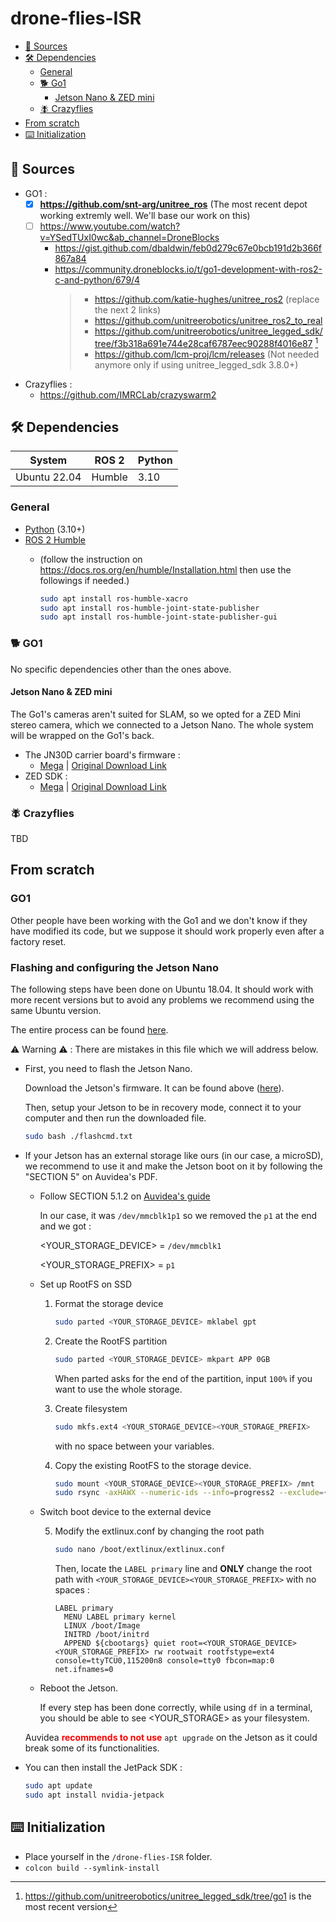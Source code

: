 # drone-flies-ISR

- [📰 Sources](#sources)
- [🛠️ Dependencies](#dependencies)
  - [General](#dependencies-general)
  - [🐕 Go1](#dependencies-go1)
    - [Jetson Nano & ZED mini](#jetson)
  - [🪰 Crazyflies](#dependencies-flies)
- [From scratch](#scratch)
- [⌨️ Initialization](#initialization)


## 📰 Sources <a id="sources"></a>

- GO1 :
  - [x] **<https://github.com/snt-arg/unitree_ros>** (The most recent depot working extremly well. We'll base our work on this)
  - [ ] <https://www.youtube.com/watch?v=YSedTUxI0wc&ab_channel=DroneBlocks>
    - <https://gist.github.com/dbaldwin/feb0d279c67e0bcb191d2b366f867a84>
    - <https://community.droneblocks.io/t/go1-development-with-ros2-c-and-python/679/4>
      > - <https://github.com/katie-hughes/unitree_ros2> (replace the next 2 links)
      > - <https://github.com/unitreerobotics/unitree_ros2_to_real>
      > - <https://github.com/unitreerobotics/unitree_legged_sdk/tree/f3b318a691e744e28caf6787eec90288f4016e87> [^1]
      > - <https://github.com/lcm-proj/lcm/releases> (Not needed anymore only if using unitree_legged_sdk 3.8.0+)

[^1]: <https://github.com/unitreerobotics/unitree_legged_sdk/tree/go1> is the most recent version

- Crazyflies :
  - <https://github.com/IMRCLab/crazyswarm2>

## 🛠️ Dependencies <a id="dependencies"></a>

| System | ROS 2 | Python |
| ------- | ------- | ------ |
| Ubuntu 22.04 | Humble | 3.10 |

### General <a id="dependencies-general"></a>

- [Python](https://www.python.org/) (3.10+)
- [ROS 2 Humble](https://docs.ros.org/en/humble/index.html)
  - (follow the instruction on https://docs.ros.org/en/humble/Installation.html then use the followings if needed.)

    ```bash
    sudo apt install ros-humble-xacro
    sudo apt install ros-humble-joint-state-publisher
    sudo apt install ros-humble-joint-state-publisher-gui
    ```


### 🐕 GO1 <a id="dependencies-go1"></a>

No specific dependencies other than the ones above.

#### Jetson Nano & ZED mini <a id="jetson"></a>

The Go1's cameras aren't suited for SLAM, so we opted for a ZED Mini stereo camera, which we connected to a Jetson Nano. The whole system will be wrapped on the Go1's back.

- The JN30D carrier board's firmware :
  - [Mega](https://mega.nz/file/2YknhI6A#5s0Zr9UmwSfbIX-MFVpjSrUjrLEhWtQTiXN13qAWELM) | [Original Download Link](https://f000.backblazeb2.com/file/auvidea-download/images/Jetpack_4_6/BSP/Jetpack4.6_Nano_BSP.tar.gz)
- ZED SDK :
  - [Mega](https://mega.nz/file/HU1wSbxJ#px-IquGm5MQEqtKCeBQiUl40IVINUzJb41PFfCNexSk) | [Original Download Link](https://download.stereolabs.com/zedsdk/3.8/l4t32.6/jetsons)

### 🪰 Crazyflies <a id="dependencies-flies"></a>

TBD

## From scratch <a id="scratch"></a>

### GO1

Other people have been working with the Go1 and we don't know if they have modified its code, but we suppose it should work properly even after a factory reset.

### Flashing and configuring the Jetson Nano

The following steps have been done on Ubuntu 18.04. It should work with more recent versions but to avoid any problems we recommend using the same Ubuntu version.

The entire process can be found [here](./docs/Auvidea_Software.pdf). 

⚠️ Warning ⚠️ : There are mistakes in this file which we will address below.

- First, you need to flash the Jetson Nano.

  Download the Jetson's firmware. It can be found above ([here](#jetson)).

  Then, setup your Jetson to be in recovery mode, connect it to your computer and then run the downloaded file.

  ```bash
  sudo bash ./flashcmd.txt
  ```

- If your Jetson has an external storage like ours (in our case, a microSD), we recommend to use it and make the Jetson boot on it by following the "SECTION 5" on Auvidea's PDF.
  - Follow SECTION 5.1.2 on [Auvidea's guide](./docs/Auvidea_Software.pdf)

    In our case, it was `/dev/mmcblk1p1` so we removed the `p1` at the end and we got : 
    
    <YOUR_STORAGE_DEVICE> = `/dev/mmcblk1`

    <YOUR_STORAGE_PREFIX> = `p1`

  - Set up RootFS on SSD

    1. Format the storage device

        ```bash
        sudo parted <YOUR_STORAGE_DEVICE> mklabel gpt
        ```

    2. Create the RootFS partition

        ```bash
        sudo parted <YOUR_STORAGE_DEVICE> mkpart APP 0GB
        ```

        When parted asks for the end of the partition, input `100%` if you want to use the whole storage.

    3. Create filesystem

        ```bash
        sudo mkfs.ext4 <YOUR_STORAGE_DEVICE><YOUR_STORAGE_PREFIX>
        ```
        with no space between your variables.

    4. Copy the existing RootFS to the storage device.

        ```bash
        sudo mount <YOUR_STORAGE_DEVICE><YOUR_STORAGE_PREFIX> /mnt
        sudo rsync -axHAWX --numeric-ids --info=progress2 --exclude={"/dev/","/proc/","/sys/","/tmp/","/run/","/mnt/","/media/*","/lost+found"} / /mnt/
        ```
  - Switch boot device to the external device

    5. Modify the extlinux.conf by changing the root path

        ```bash
        sudo nano /boot/extlinux/extlinux.conf
        ```

        Then, locate the `LABEL primary` line and **ONLY** change the root path with `<YOUR_STORAGE_DEVICE><YOUR_STORAGE_PREFIX>` with no spaces :

        ```
        LABEL primary 
          MENU LABEL primary kernel
          LINUX /boot/Image
          INITRD /boot/initrd 
          APPEND ${cbootargs} quiet root=<YOUR_STORAGE_DEVICE><YOUR_STORAGE_PREFIX> rw rootwait rootfstype=ext4 console=ttyTCU0,115200n8 console=tty0 fbcon=map:0 net.ifnames=0
        ```
  - Reboot the Jetson.

    If every step has been done correctly, while using `df` in a terminal, you should be able to see <YOUR_STORAGE> as your filesystem.

  Auvidea <font color='red'>**recommends to not use**</font> `apt upgrade` on the Jetson as it could break some of its functionalities. 
  
- You can then install the JetPack SDK :

  ```bash
  sudo apt update
  sudo apt install nvidia-jetpack
  ```


## ⌨️ Initialization <a id="initialization"></a>

- Place yourself in the `/drone-flies-ISR` folder.
- `colcon build --symlink-install`

